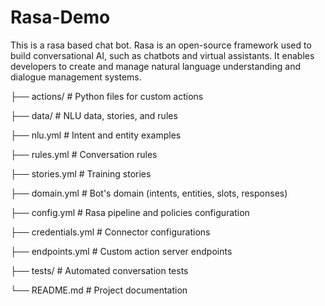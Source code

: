 # Rasa-Demo
This is a rasa based chat bot.
Rasa is an open-source framework used to build conversational AI, such as chatbots and virtual assistants. It enables developers to create and manage natural language understanding and dialogue management systems.

├── actions/                             # Python files for custom actions  

├── data/                                # NLU data, stories, and rules  

├── nlu.yml                              # Intent and entity examples  

├── rules.yml                            # Conversation rules  

├── stories.yml                          # Training stories  

├── domain.yml                           # Bot's domain (intents, entities, slots, responses)   

├── config.yml                           # Rasa pipeline and policies configuration  

├── credentials.yml                      # Connector configurations  

├── endpoints.yml                        # Custom action server endpoints  

├── tests/                                # Automated conversation tests  

└── README.md                              # Project documentation
